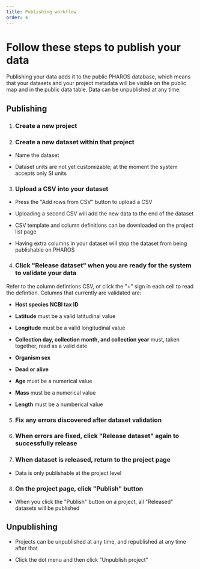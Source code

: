 ```yaml
---
title: Publishing workflow
order: 4
---
```


# Follow these steps to publish your data

Publishing your data adds it to the public PHAROS database, which means that your datasets and your project metadata will be visible on the public map and in the public data table. Data can be unpublished at any time. 

## Publishing

1. ### Create a new project

2. ### Create a new dataset within that project

- Name the dataset

- Dataset units are not yet customizable; at the moment the system accepts only SI units

3. ### Upload a CSV into your dataset

- Press the "Add rows from CSV" button to upload a CSV

- Uploading a second CSV will add the new data to the end of the dataset

- CSV template and column definitions can be downloaded on the project list page

- Having extra columns in your dataset will stop the dataset from being publishable on PHAROS

4. ### Click "Release dataset" when you are ready for the system to validate your data

Refer to the column defintions CSV, or click the "+" sign in each cell to read the defintion. Columns that currently are validated are: 

- **Host species NCBI tax ID** 

- **Latitude** must be a valid latitudinal value

- **Longitude** must be a valid longitudinal value

- **Collection day, collection month, and collection year** must, taken together, read as a valid date

- **Organism sex**

- **Dead or alive**

- **Age** must be a numerical value

- **Mass** must be a numerical value

- **Length** must be a numberical value

5. ### Fix any errors discovered after dataset validation

6. ### When errors are fixed, click "Release dataset" again to successfully release

7. ### When dataset is released, return to the project page

- Data is only publishable at the project level 

8. ### On the project page, click "Publish" button 

- When you click the "Publish" button on a project, all "Released"  datasets will be published

## Unpublishing

- Projects can be unpublished at any time, and republished at any time after that 

- Click the dot menu and then click "Unpublish project" 

